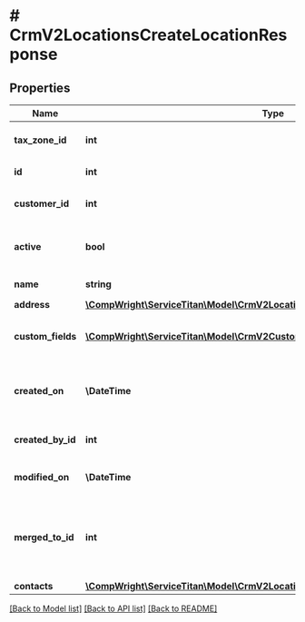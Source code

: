 # # CrmV2LocationsCreateLocationResponse

## Properties

Name | Type | Description | Notes
------------ | ------------- | ------------- | -------------
**tax_zone_id** | **int** | ID of the location tax zone | [optional]
**id** | **int** | ID of the location |
**customer_id** | **int** | ID of the location’s customer. |
**active** | **bool** | If false, the record has been deactivated. |
**name** | **string** | Name of the location |
**address** | [**\CompWright\ServiceTitan\Model\CrmV2LocationsCreateLocationResponseAddress**](CrmV2LocationsCreateLocationResponseAddress.md) |  |
**custom_fields** | [**\CompWright\ServiceTitan\Model\CrmV2CustomersCustomFieldModel[]**](CrmV2CustomersCustomFieldModel.md) | Location record’s custom fields |
**created_on** | **\DateTime** | DateTime (UTC) that location record was created |
**created_by_id** | **int** | User ID who created the record. |
**modified_on** | **\DateTime** | Modified On (UTC) for the record. |
**merged_to_id** | **int** | Tells you which location record this record was merged into. | [optional]
**contacts** | [**\CompWright\ServiceTitan\Model\CrmV2LocationsLocationContact[]**](CrmV2LocationsLocationContact.md) |  |

[[Back to Model list]](../../README.md#models) [[Back to API list]](../../README.md#endpoints) [[Back to README]](../../README.md)
